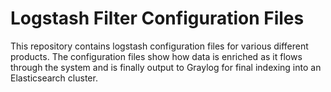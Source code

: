 # Logstash Filter Configuration Files
This repository contains logstash configuration files for various different products. The configuration files show how data is enriched as it flows through the system and is finally output to Graylog for final indexing into an Elasticsearch cluster.
